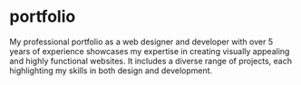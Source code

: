 # portfolio
My professional portfolio as a web designer and developer with over 5 years of experience showcases my expertise in creating visually appealing and highly functional websites. It includes a diverse range of projects, each highlighting my skills in both design and development. 
